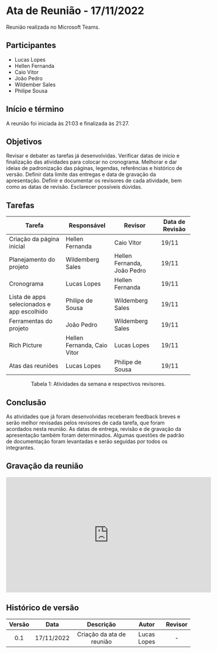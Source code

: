 # Ata de Reunião - 17/11/2022

Reunião realizada no Microsoft Teams.

## Participantes
- Lucas Lopes
- Hellen Fernanda
- Caio Vitor
- João Pedro
- Wildember Sales
- Philipe Sousa


## Início e término
A reunião foi iniciada às 21:03 e finalizada às 21:27.


## Objetivos
Revisar e debater as tarefas já desenvolvidas. Verificar datas de início e finalização das atividades para colocar no cronograma. Melhorar e dar ideias de padronização das páginas, legendas, referências e histórico de versão. Definir data limite das entregas e data de gravação da apresentação. Definir e documentar os revisores de cada atividade, bem como as datas de revisão. Esclarecer possíveis dúvidas.


## Tarefas
| Tarefa | Responsável | Revisor | Data de Revisão |
| ---- | ---- | ---- | ---- |
| Criação da página inicial | Hellen Fernanda | Caio Vitor | 19/11 |
| Planejamento do projeto |  Wildemberg Sales | Hellen Fernanda, João Pedro | 19/11 |
| Cronograma | Lucas Lopes | Hellen Fernanda | 19/11 |
| Lista de apps selecionados e app escolhido | Philipe de Sousa | Wildemberg Sales | 19/11 |
| Ferramentas do projeto | João Pedro | Wildemberg Sales | 19/11 |
| Rich Picture | Hellen Fernanda, Caio Vitor | Lucas Lopes | 19/11 |
| Atas das reuniões | Lucas Lopes | Philipe de Sousa | 19/11 |
<figcaption align="center">Tabela 1: Atividades da semana e respectivos revisores.</figcaption>


## Conclusão
As atividades que já foram desenvolvidas receberam feedback breves e serão melhor revisadas pelos revisores de cada tarefa, que foram acordados nesta reunião. As datas de entrega, revisão e de gravação da apresentação também foram determinados. Algumas questões de padrão de documentação foram levantadas e serão seguidas por todos os integrantes.

## Gravação da reunião
<iframe width="560" height="315" src="https://www.youtube.com/embed/Ma1ZltneZ28?start=3" title="YouTube video player" frameborder="0" allow="accelerometer; autoplay; clipboard-write; encrypted-media; gyroscope; picture-in-picture" allowfullscreen></iframe>

## Histórico de versão
| Versão | Data | Descrição | Autor | Revisor |
| :----: | :--: | :-------: | :---: | :-----: |
| 0.1 | 17/11/2022 | Criação da ata de reunião | Lucas Lopes | - |